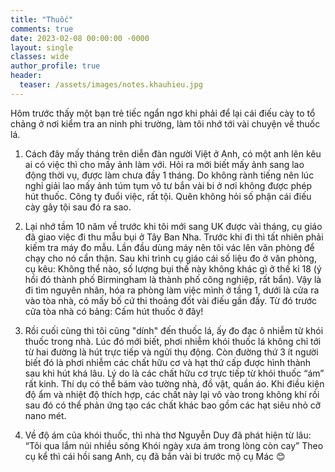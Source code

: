 ```yaml
---
title: "Thuốc"
comments: true
date: 2023-02-08 00:00:00 -0000
layout: single
classes: wide
author_profile: true
header:
  teaser: /assets/images/notes.khauhieu.jpg
---
```


Hôm trước thấy một bạn trẻ tiếc ngẩn ngơ khi phải để lại cái điếu cày to tổ chảng ở nơi kiểm tra an ninh phi trường, 
làm tôi nhớ tới vài chuyện về thuốc lá.

1. Cách đây mấy tháng trên diễn đàn người Việt ở Anh, có một anh lên kêu ai có việc thì cho mấy ảnh làm với.
Hỏi ra mới biết mấy ảnh sang lao động thời vụ, được làm chưa đầy 1 tháng.
Do không rành tiếng nên lúc nghỉ giải lao mấy ảnh túm tụm vô tư bắn vài bi ở nơi không được phép hút thuốc.
Công ty đuổi việc, rất tội. Quên không hỏi số phận cái điếu cày gây tội sau đó ra sao.

2. Lại nhớ tầm 10 năm về trước khi tôi mới sang UK được vài tháng, cụ giáo đã giao việc đi thu mẫu bụi ở Tây Ban Nha.
Trước khi đi thì tất nhiên phải kiếm tra máy đo mẫu.
Lần đầu dùng máy nên tôi vác lên văn phòng để chạy cho nó cẩn thận.
Sau khi trình cụ giáo cái số liệu đo ở văn phòng, cụ kêu: Không thể nào, số lượng bụi thế này không khác gì ở thế kỉ 18 (ý hồi đó thành phố Birmingham là thành phố công nghiệp, rất bẩn). 
Vậy là đi tìm nguyên nhân, hóa ra phòng làm việc mình ở tầng 1, dưới là cửa ra vào tòa nhà,
có mấy bố cứ thi thoảng đốt vài điếu gần đấy. Từ đó trước cửa tòa nhà có bảng: Cấm hút thuốc ở đây!

4. Rồi cuối cùng thì tôi cũng "dính" đến thuốc lá, ấy đo đạc ô nhiễm từ khói thuốc trong nhà.
Lúc đó mới biết, phơi nhiễm khói thuốc lá không chỉ tới từ hai đường là hút trực tiếp và ngửi thụ động.
Còn đường thứ 3 ít người biết đó là phơi nhiễm các chất hữu cơ và hạt thứ cấp được hình thành sau khi hút khá lâu. 
Lý do là các chất hữu cơ trực tiếp từ khói thuốc “ám” rất kinh.
Thí dụ có thể bám vào tường nhà, đồ vật, quần áo. Khi điều kiện độ ẩm và nhiệt độ thích hợp,
các chất này lại vô vào trong không khí rồi sau đó có thể phản ứng tạo các chất khác bao gồm các hạt siêu nhỏ cỡ nano mét.

6. Về độ ám của khói thuốc, thì nhà thơ Nguyễn Duy đã phát hiện từ lâu: 
“Tôi qua lắm núi nhiều sông
  Khói ngày xưa ám trong lòng còn cay” 
Theo cụ kể thì cái hồi sang Anh, cụ đã bắn vài bi trước mộ cụ Mác 😊
